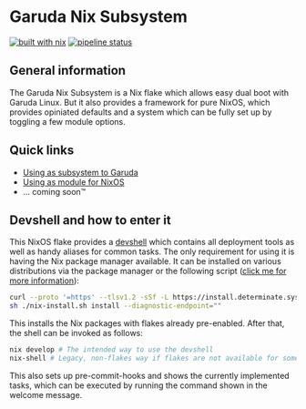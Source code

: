 # Garuda Nix Subsystem

[![built with nix](https://img.shields.io/static/v1?logo=nixos&logoColor=white&label=&message=Built%20with%20Nix&color=41439a)](https://builtwithnix.org)
[![pipeline status](https://gitlab.com/garuda-linux/garuda-nix-subsystem/badges/main/pipeline.svg)](https://gitlab.com/garuda-linux/garuda-nix-subsystem/-/commits/main)

## General information

The Garuda Nix Subsystem is a Nix flake which allows easy dual boot with Garuda Linux. But it also provides a framework for pure NixOS, which provides opiniated defaults and a system which can be fully set up by toggling a few module options.

## Quick links

- [Using as subsystem to Garuda](./subsystem/quick-start.md)
- [Using as module for NixOS](./nixos-module/quick-start.md)
- ... coming soon™️

## Devshell and how to enter it

This NixOS flake provides a [devshell](https://github.com/numtide/devshell) which contains all deployment tools as well as handy aliases for common tasks.
The only requirement for using it is having the Nix package manager available. It can be installed on various distributions via the package manager or the following script ([click me for more information](https://zero-to-nix.com/start/install)):

```sh
curl --proto '=https' --tlsv1.2 -sSf -L https://install.determinate.systems/nix -o nix-install.sh # Check its content afterwards
sh ./nix-install.sh install --diagnostic-endpoint=""
```

This installs the Nix packages with flakes already pre-enabled. After that, the shell can be invoked as follows:

```sh
nix develop # The intended way to use the devshell
nix-shell # Legacy, non-flakes way if flakes are not available for some reason
```

This also sets up pre-commit-hooks and shows the currently implemented tasks, which can be executed by running the command shown in the welcome message.
